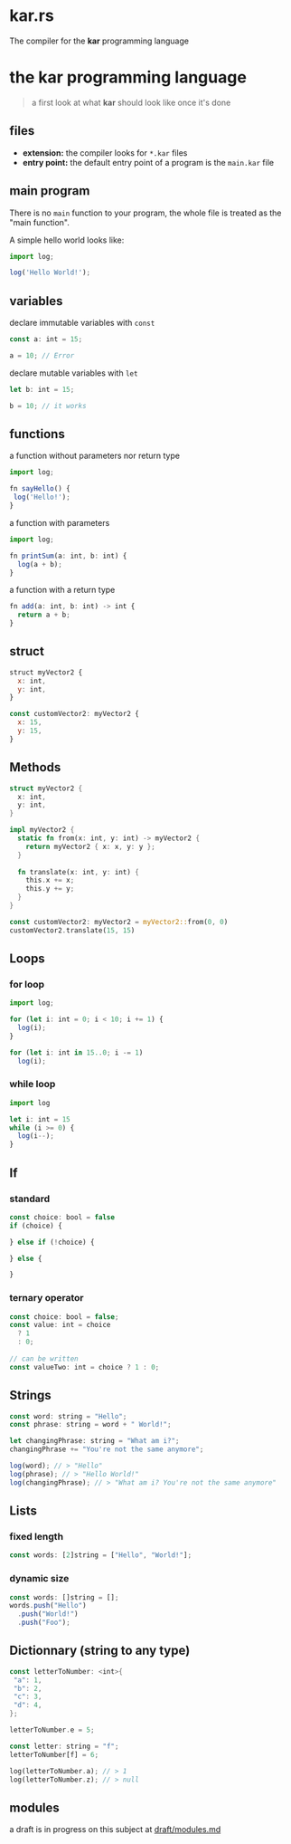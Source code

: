 # kar.rs
The compiler for the **kar** programming language

# the kar programming language
> a first look at what **kar** should look like once it's done

## files
 - **extension:** the compiler looks for `*.kar` files
 - **entry point:** the default entry point of a program is the `main.kar` file
 
## main program
There is no `main` function to your program, the whole file is treated as the "main function".

A simple hello world looks like:
```js
import log;

log('Hello World!');
```

## variables
declare immutable variables with `const`
```js
const a: int = 15;

a = 10; // Error
```

declare mutable variables with `let`
```js
let b: int = 15;

b = 10; // it works
```

## functions
a function without parameters nor return type
```js
import log;

fn sayHello() {
 log('Hello!');
}
```

a function with parameters
```js
import log;

fn printSum(a: int, b: int) {
  log(a + b);
}
```

a function with a return type
```js
fn add(a: int, b: int) -> int {
  return a + b;
}
```

## struct
```js
struct myVector2 {
  x: int,
  y: int,
}

const customVector2: myVector2 {
  x: 15,
  y: 15,
}
```

## Methods
```rust
struct myVector2 {
  x: int,
  y: int,
}

impl myVector2 {
  static fn from(x: int, y: int) -> myVector2 {
    return myVector2 { x: x, y: y };
  }
  
  fn translate(x: int, y: int) {
    this.x += x;
    this.y += y;
  }
}

const customVector2: myVector2 = myVector2::from(0, 0)
customVector2.translate(15, 15)
```

## Loops

### for loop
```js
import log;

for (let i: int = 0; i < 10; i += 1) {
  log(i);
}

for (let i: int in 15..0; i -= 1)
  log(i);

```

### while loop
```js
import log

let i: int = 15
while (i >= 0) {
  log(i--);
}

```

## If
### standard
```js
const choice: bool = false
if (choice) {

} else if (!choice) {

} else {

}

```

### ternary operator
```js
const choice: bool = false;
const value: int = choice
  ? 1
  : 0;
  
// can be written
const valueTwo: int = choice ? 1 : 0;
```

## Strings
```js
const word: string = "Hello";
const phrase: string = word + " World!";

let changingPhrase: string = "What am i?";
changingPhrase += "You're not the same anymore";

log(word); // > "Hello"
log(phrase); // > "Hello World!"
log(changingPhrase); // > "What am i? You're not the same anymore"
```

## Lists
### fixed length
```js
const words: [2]string = ["Hello", "World!"];
```

### dynamic size
```js
const words: []string = [];
words.push("Hello")
  .push("World!")
  .push("Foo");
```

## Dictionnary (string to any type)
```rust
const letterToNumber: <int>{
 "a": 1,
 "b": 2,
 "c": 3,
 "d": 4,
};

letterToNumber.e = 5;

const letter: string = "f";
letterToNumber[f] = 6;

log(letterToNumber.a); // > 1
log(letterToNumber.z); // > null
```

## modules
a draft is in progress on this subject at [draft/modules.md](/drafts/modules.md)
